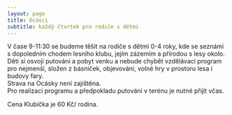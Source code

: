 ```yaml
---
layout: page
title: Ocásci
subtitle: každý čtvrtek pro rodiče s dětmi 
---
```

V čase 9-11:30 se budeme těšit na rodiče s dětmi 0-4 roky, kde se seznámí s dopoledním chodem lesního klubu, jejím zázemím a přírodou s lesy okolo.  
Děti si osvojí putování a pobyt venku a nebude chybět vzdělávací program pro nejmenší, složen z básniček, objevování, volné hry v prostoru lesa i budovy fary.  
Strava na Ocásky není zajištěna.   
Pro realizaci programu a předpokladu putování v terénu je nutné přijít včas. 

Cena Klubíčka je 60 Kč/ rodina.

